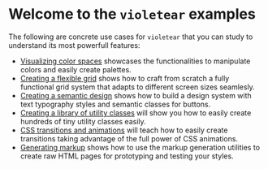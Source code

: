 # Welcome to the `violetear` examples

The following are concrete use cases for `violetear` that you can study to understand its most powerfull features:

- [Visualizing color spaces](./color-spaces/) showcases the functionalities to manipulate colors and easily create palettes.
- [Creating a flexible grid](./flex-grid/) shows how to craft from scratch a fully functional grid system that adapts to different screen sizes seamlesly.
- [Creating a semantic design](./semantic-design/) shows how to build a design system with text typography styles and semantic classes for buttons.
- [Creating a library of utility classes](./utilities/) will show you how to easily create hundreds of tiny utility classes easily.
- [CSS transitions and animations](./animations/) will teach how to easily create transitions taking advantage of the full power of CSS animations.
- [Generating markup](./markup/) shows how to use the markup generation utilities to create raw HTML pages for prototyping and testing your styles.
